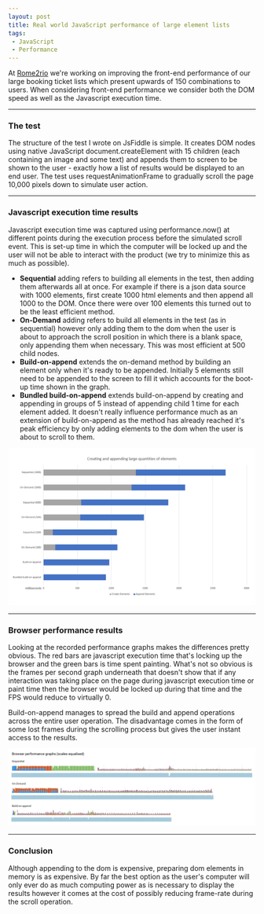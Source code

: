 ```yaml
---
layout: post
title: Real world JavaScript performance of large element lists
tags:
 - JavaScript
 - Performance
---
```


At [Rome2rio](https://www.rome2rio.com) we're working on improving the front-end performance of our large booking ticket lists which present upwards of 150 combinations to users. When considering front-end performance we consider both the DOM speed as well as the Javascript execution time.

--- 

### The test
The structure of the test I wrote on JsFiddle is simple. It creates DOM nodes using native JavaScript document.createElement with 15 children (each containing an image and some text) and appends them to screen to be shown to the user - exactly how a list of results would be displayed to an end user. The test uses requestAnimationFrame to gradually scroll the page 10,000 pixels down to simulate user action.

--- 

### Javascript execution time results
Javascript execution time was captured using performance.now() at different points during the execution process before the simulated scroll event. This is set-up time in which the computer will be locked up and the user will not be able to interact with the product (we try to minimize this as much as possible).

* **Sequential** adding refers to building all elements in the test, then adding them afterwards all at once. For example if there is a json data source with 1000 elements, first create 1000 html elements and then append all 1000 to the DOM. Once there were over 100 elements this turned out to be the least efficient method.
* **On-Demand** adding refers to build all elements in the test (as in sequential) however only adding them to the dom when the user is about to approach the scroll position in which there is a blank space, only appending them when necessary. This was most efficient at 500 child nodes.
* **Build-on-append** extends the on-demand method by building an element only when it's ready to be appended. Initially 5 elements still need to be appended to the screen to fill it which accounts for the boot-up time shown in the graph.
* **Bundled build-on-append** extends build-on-append by creating and appending in groups of 5 instead of appending child 1 time for each element added. It doesn't really influence performance much as an extension of build-on-append as the method has already reached it's peak efficiency by only adding elements to the dom when the user is about to scroll to them.

![Creating and appending large lists](/images/complex-lists-graph.png)

--- 

### Browser performance results
Looking at the recorded performance graphs makes the differences pretty obvious. The red bars are javascript execution time that's locking up the browser and the green bars is time spent painting. What's not so obvious is the frames per second graph underneath that doesn't show that if any interaction was taking place on the page during javascript execution time or paint time then the browser would be locked up during that time and the FPS would reduce to virtually 0.

Build-on-append manages to spread the build and append operations across the entire user operation. The disadvantage comes in the form of some lost frames during the scrolling process but gives the user instant access to the results.

![Creating and appending large lists](/images/complex-lists-browser-perf.png)

--- 

### Conclusion
Although appending to the dom is expensive, preparing dom elements in memory is as expensive. By far the best option as the user's computer will only ever do as much computing power as is necessary to display the results however it comes at the cost of possibly reducing frame-rate during the scroll operation.
